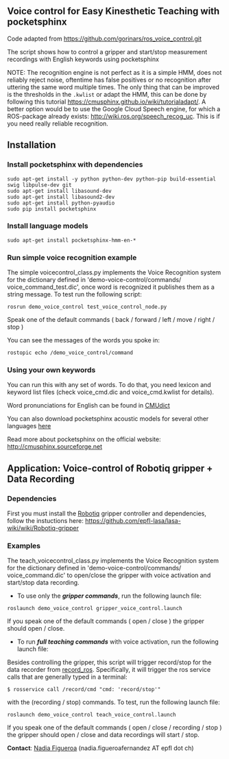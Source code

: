 ## Voice control for Easy Kinesthetic Teaching with pocketsphinx

Code adapted from https://github.com/gorinars/ros_voice_control.git

The script shows how to control a gripper and start/stop measurement recordings with English keywords using pocketsphinx

NOTE: The recognition engine is not perfect as it is a simple HMM, does not reliably reject noise, oftentime has false positives or no recognition after uttering the same word multiple times. The only thing that can be improved is the thresholds in the `.kwlist` or adapt the HMM, this can be done by following this tutorial https://cmusphinx.github.io/wiki/tutorialadapt/. A better option would be to use the Google Cloud Speech engine, for which a ROS-package already exists: http://wiki.ros.org/speech_recog_uc. This is if you need really reliable recognition.

## Installation

### Install pocketsphinx with dependencies
```
sudo apt-get install -y python python-dev python-pip build-essential swig libpulse-dev git
sudo apt-get install libasound-dev
sudo apt-get install libasound2-dev
sudo apt-get install python-pyaudio
sudo pip install pocketsphinx
```

### Install language models
```
sudo apt-get install pocketsphinx-hmm-en-*
```

### Run simple voice recognition example 
The simple voicecontrol_class.py implements the Voice Recognition system for the dictionary defined in 'demo-voice-control/commands/
voice_command_test.dic', once word is recognized it publishes them as a string message. To test run the following script:

```
rosrun demo_voice_control test_voice_control_node.py
```
Speak one of the default commands ( back / forward / left / move / right / stop )

You can see the messages of the words you spoke in:
```
rostopic echo /demo_voice_control/command
```
### Using your own keywords

You can run this with any set of words. To do that, you need lexicon and keyword list files
(check voice_cmd.dic and voice_cmd.kwlist for details). 

Word pronunciations for English can be found in 
[CMUdict](https://sourceforge.net/projects/cmusphinx/files/G2P%20Models/phonetisaurus-cmudict-split.tar.gz)

You can also download pocketsphinx acoustic models for several other languages [here](https://sourceforge.net/projects/cmusphinx/files/)

Read more about pocketsphinx on the official website: http://cmusphinx.sourceforge.net


## Application: Voice-control of Robotiq gripper + Data Recording

### Dependencies
First you must install the [Robotiq](http://wiki.ros.org/robotiq) gripper controller and dependencies, follow the instuctions here: https://github.com/epfl-lasa/lasa-wiki/wiki/Robotiq-gripper

### Examples
The teach_voicecontrol_class.py implements the Voice Recognition system for the dictionary defined in 'demo-voice-control/commands/
voice_command.dic' to open/close the gripper with voice activation and start/stop data recording.  

- To use only the ***gripper commands***, run the following launch file:
```
roslaunch demo_voice_control gripper_voice_control.launch
```
If you speak one of the default commands ( open / close ) the gripper should open / close.

- To run ***full teaching commands*** with voice activation, run the following launch file:

Besides controlling the gripper, this script will trigger record/stop for the data recorder from [record_ros](https://github.com/epfl-lasa/record_ros). Specifically, it will trigger the ros service calls that are generally typed in a terminal:
```
$ rosservice call /record/cmd "cmd: 'record/stop'"

```
with the (recording / stop) commands. To test, run the following launch file: 
```
roslaunch demo_voice_control teach_voice_control.launch
```
If you speak one of the default commands ( open / close / recording / stop ) the gripper should open / close and data recordings will start / stop.

**Contact**: [Nadia Figueroa](http://lasa.epfl.ch/people/member.php?SCIPER=238387) (nadia.figueroafernandez AT epfl dot ch)
